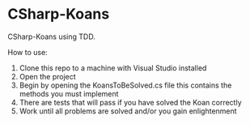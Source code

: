 CSharp-Koans
============

CSharp-Koans using TDD.

How to use:
1. Clone this repo to a machine with Visual Studio installed
2. Open the project
3. Begin by opening the KoansToBeSolved.cs file this contains the methods you must implement
4. There are tests that will pass if you have solved the Koan correctly
5. Work until all problems are solved and/or you gain enlightenment
